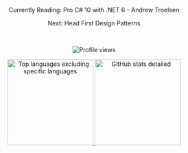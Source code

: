 <div align="center"> 
<p>Currently Reading: Pro C# 10 with .NET 6 - Andrew Troelsen</p>
<p>Next: Head First Design Patterns </p>
<br/>
</div>

<p align="center">
  <img src="https://komarev.com/ghpvc/?username=beratahmetaj&label=Profile%20views&color=brightgreen&style=for-the-badge" alt="Profile views" />
</p>

<div align="center"> 
  <a href="https://github.com/anuraghazra/github-readme-stats">
    <img height="200" src="https://github-readme-stats-git-masterrstaa-rickstaa.vercel.app/api/top-langs/?username=berat02xz&layout=compact&langs_count=6&hide=css,html&count_private=true&hide_border=true&role=owner,collaborator&theme=tokyonight" alt="Top languages excluding specific languages" />
  </a>

  <a href="https://github.com/anuraghazra/github-readme-stats">
    <img height="200" src="https://github-readme-stats-git-masterrstaa-rickstaa.vercel.app/api?username=berat02xz&show_icons=true&count_private=true&line_height=28&hide_border=true&card_width=450&include_all_commits=true&role=owner,collaborator&theme=tokyonight" alt="GitHub stats detailed" />
  </a>
</div>
